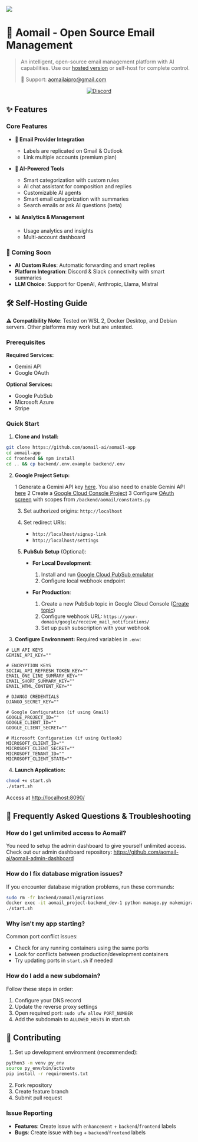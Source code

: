 ![](https://aomail.ai/aomail-inbox-gif-v2.gif)


# 📧 Aomail - Open Source Email Management

> An intelligent, open-source email management platform with AI capabilities. Use our [hosted version](https://app.aomail.ai) or self-host for complete control.
>
> 📧 Support: aomailaipro@gmail.com
  

<div align="center">

[![Discord](https://discord.com/api/guilds/1303091825900257341/widget.png?style=shield)](https://discord.com/invite/JxbPZNDd)

</div>

## ✨ Features

### Core Features
- **📧 Email Provider Integration**
  - Labels are replicated on Gmail & Outlook
  - Link multiple accounts (premium plan)
  
- **🤖 AI-Powered Tools**
  - Smart categorization with custom rules
  - AI chat assistant for composition and replies
  - Customizable AI agents
  - Smart email categorization with summaries
  - Search emails or ask AI questions (beta)

- **📊 Analytics & Management**
  - Usage analytics and insights
  - Multi-account dashboard


### 🚀 Coming Soon
- **AI Custom Rules**: Automatic forwarding and smart replies
- **Platform Integration**: Discord & Slack connectivity with smart summaries
- **LLM Choice**: Support for OpenAI, Anthropic, Llama, Mistral

## 🛠 Self-Hosting Guide

⚠️ **Compatibility Note**: Tested on WSL 2, Docker Desktop, and Debian servers. Other platforms may work but are untested.

### Prerequisites

**Required Services:**
- Gemini API
- Google OAuth

**Optional Services:**
- Google PubSub
- Microsoft Azure
- Stripe

### Quick Start

1. **Clone and Install:**
```bash
git clone https://github.com/aomail-ai/aomail-app
cd aomail-app
cd frontend && npm install
cd .. && cp backend/.env.example backend/.env
```

2. **Google Project Setup:**

    1 Generate a Gemini API key [here](https://console.cloud.google.com/apis/credentials). You also need to enable Gemini API [here](https://console.cloud.google.com/apis/library/generativelanguage.googleapis.com)
    2 Create a [Google Cloud Console Project](https://console.cloud.google.com/projectcreate)
    3 Configure [OAuth screen](https://console.cloud.google.com/apis/credentials) with scopes from `/backend/aomail/constants.py`



   3. Set authorized origins: `http://localhost`
   4. Set redirect URIs:
      - `http://localhost/signup-link`
      - `http://localhost/settings`

   5. **PubSub Setup** (Optional):
      - **For Local Development**:
        1. Install and run [Google Cloud PubSub emulator](https://cloud.google.com/pubsub/docs/emulator)
        2. Configure local webhook endpoint
      
      - **For Production**:
        1. Create a new PubSub topic in Google Cloud Console ([Create topic](https://console.cloud.google.com/cloudpubsub/topic/list))
        2. Configure webhook URL: `https://your-domain/google/receive_mail_notifications/`
        3. Set up push subscription with your webhook


3. **Configure Environment:**
Required variables in `.env`:
```plaintext
# LLM API KEYS
GEMINI_API_KEY=""

# ENCRYPTION KEYS
SOCIAL_API_REFRESH_TOKEN_KEY=""
EMAIL_ONE_LINE_SUMMARY_KEY=""
EMAIL_SHORT_SUMMARY_KEY=""
EMAIL_HTML_CONTENT_KEY=""

# DJANGO CREDENTIALS
DJANGO_SECRET_KEY=""

# Google Configuration (if using Gmail)
GOOGLE_PROJECT_ID=""
GOOGLE_CLIENT_ID=""
GOOGLE_CLIENT_SECRET=""

# Microsoft Configuration (if using Outlook)
MICROSOFT_CLIENT_ID=""
MICROSOFT_CLIENT_SECRET=""
MICROSOFT_TENANT_ID=""
MICROSOFT_CLIENT_STATE=""
```

4. **Launch Application:**
```bash
chmod +x start.sh
./start.sh
```
Access at [http://localhost:8090/](http://localhost:8090/)

## 🔧 Frequently Asked Questions & Troubleshooting

### How do I get unlimited access to Aomail?
You need to setup the admin dashboard to give yourself unlimited access. Check out our admin dashboard repository:
https://github.com/aomail-ai/aomail-admin-dashboard

### How do I fix database migration issues?
If you encounter database migration problems, run these commands:
```bash
sudo rm -fr backend/aomail/migrations
docker exec -it aomail_project-backend_dev-1 python manage.py makemigrations --empty aomail
./start.sh
```

### Why isn't my app starting?
Common port conflict issues:
- Check for any running containers using the same ports
- Look for conflicts between production/development containers
- Try updating ports in `start.sh` if needed

### How do I add a new subdomain?
Follow these steps in order:
1. Configure your DNS record
2. Update the reverse proxy settings
3. Open required port: `sudo ufw allow PORT_NUMBER`
4. Add the subdomain to `ALLOWED_HOSTS` in start.sh

 

## 🤝 Contributing

1. Set up development environment (recommended):
```bash
python3 -m venv py_env
source py_env/bin/activate
pip install -r requirements.txt
```

2. Fork repository
3. Create feature branch
4. Submit pull request

### Issue Reporting
- **Features**: Create issue with `enhancement` + `backend`/`frontend` labels
- **Bugs**: Create issue with `bug` + `backend`/`frontend` labels
 